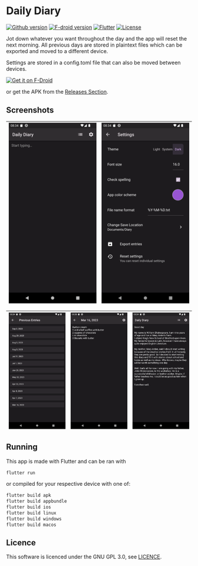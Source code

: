 # Daily Diary

[![Github version](https://img.shields.io/github/v/release/Voklen/daily-diary.svg?logo=github&color=forestgreen)](https://github.com/Voklen/Daily-Diary/releases/latest)
[![F-droid version](https://img.shields.io/f-droid/v/com.voklen.daily_diary.svg?logo=F-Droid)](https://f-droid.org/packages/com.voklen.daily_diary/)
[![Flutter](https://img.shields.io/badge/_Flutter_-3.10.6-blue?&logo=Flutter)](https://github.com/flutter/flutter/tree/3.10.6)
[![License](https://img.shields.io/github/license/Voklen/Daily-Diary)](LICENCE)

Jot down whatever you want throughout the day and the app will reset the next morning. All previous days are stored in plaintext files which can be exported and moved to a different device.

Settings are stored in a config.toml file that can also be moved between devices.

[<img src="https://fdroid.gitlab.io/artwork/badge/get-it-on.png"
     alt="Get it on F-Droid"
     height="80">](https://f-droid.org/packages/com.voklen.daily_diary/)

or get the APK from the [Releases Section](https://github.com/Voklen/Daily-Diary/releases/latest).

## Screenshots

| ![The main diary writing screen with nothing written yet](metadata/en-GB/images/phoneScreenshots/4%20Empty.png) | ![Settings screen](metadata/en-GB/images/phoneScreenshots/1%20Settings.png) |
| :-------------------------------------------------------------------------------------------------------------: | :-------------------------------------------------------------------------: |

| ![A screen displaying the previous entries](metadata/en-GB/images/phoneScreenshots/2%20Previous%20entries.png) | ![A previous diary entry displaying sugar consumption](metadata/en-GB/images/phoneScreenshots/3%20Sugar%20tracking.png) | ![An entry from Shakespeare's diary](metadata/en-GB/images/phoneScreenshots/0%20Shakespeare's%20diary.png) |
| :------------------------------------------------------------------------------------------------------------: | :---------------------------------------------------------------------------------------------------------------------: | :--------------------------------------------------------------------------------------------------------: |

## Running

This app is made with Flutter and can be ran with

```
flutter run
```

or compiled for your respective device with one of:

```
flutter build apk
flutter build appbundle
flutter build ios
flutter build linux
flutter build windows
flutter build macos
```

## Licence

This software is licenced under the GNU GPL 3.0, see [LICENCE](LICENCE).
